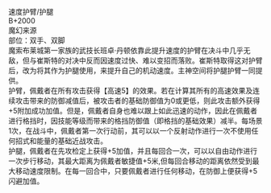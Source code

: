 <title>速度护臂</title>
<meta name="GENERATOR" content="WinCHM">
<meta http-equiv="Content-Type" content="text/html; charset=gb2312">
<br>速度护臂/护腿
<br>B+2000
<br>魔幻来源
<br>部位：双手、双脚
<br>魔索布莱城第一家族的武技长班卓·丹顿依靠此提升速度的护臂在决斗中几乎无敌，但与崔斯特的对决中反而因速度过快、难以变招而落败。崔斯特取得这对护臂后，改为将其作为护腿使用，来提升自己的机动速度。主神空间将护腿护臂一同提供。
<br>护臂，佩戴者在所有攻击获得【高速5】的效果。若在计算其所有的高速效果及连续攻击带来的防御减值后，被攻击者的基础防御值为0或更低，则此攻击额外获得+5附加成功加值。但是，佩戴者自身也难以跟上如此迅速的动作，因此在佩戴者进行格挡时，因技能等级而带来的格挡防御值（即格挡的基础效果）减半。每场景1次，在战斗中，佩戴者第一次行动前，其可以以一个反射动作进行一次不使用任何招式和能量的基础近战攻击。
<br>护腿，佩戴者在先攻检定上获得+5加值，并且每回合一次，可以以自由动作进行一次步行移动，其最大距离为佩戴者敏捷值+5米,但每回合移动的距离依然受到最大移动速度限制。在每一回合中，只要佩戴者进行任何移动，在防御上便获得+5闪避加值。